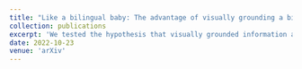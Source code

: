 ```yaml
---
title: "Like a bilingual baby: The advantage of visually grounding a bilingual language model"
collection: publications
excerpt: 'We tested the hypothesis that visually grounded information assists the natural language learning process in a bilingual context by proposing the MM-LSTM, the Multimodal Multilingual LSTM model, and comparing its performance with a Monomodal Multilingual LSTM.'
date: 2022-10-23
venue: 'arXiv'
---
```

